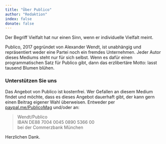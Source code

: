 ```yaml
---
title: "Über Publico"
author: "Redaktion"
index: false
donate: false
---
```


Der Begriff Vielfalt hat nur einen Sinn, wenn er individuelle Vielfalt meint.

Publico, 2017 gegründet von Alexander Wendt, ist unabhängig und repräsentiert weder eine Partei noch ein fremdes Unternehmen.
Jeder Autor dieses Mediums steht nur für sich selbst.
Wenn es dafür einen programmatischen Satz für Publico gibt, dann das erzlibertäre Motto: lasst tausend Blumen blühen.


### Unterstützen Sie uns

Das Angebot von Publico ist kostenfrei.
Wer Gefallen an diesem Medium findet und möchte, dass es dieses Angebot dauerhaft gibt, der kann gern einen Beitrag eigener Wahl überweisen.
Entweder per [paypal.me/PublicoMag](https://www.paypal.me/PublicoMag) und/oder an:
> Wendt/Publico<br>
> IBAN DE88 7004 0045 0890 5366 00<br>
> bei der Commerzbank München

Herzlichen Dank.



